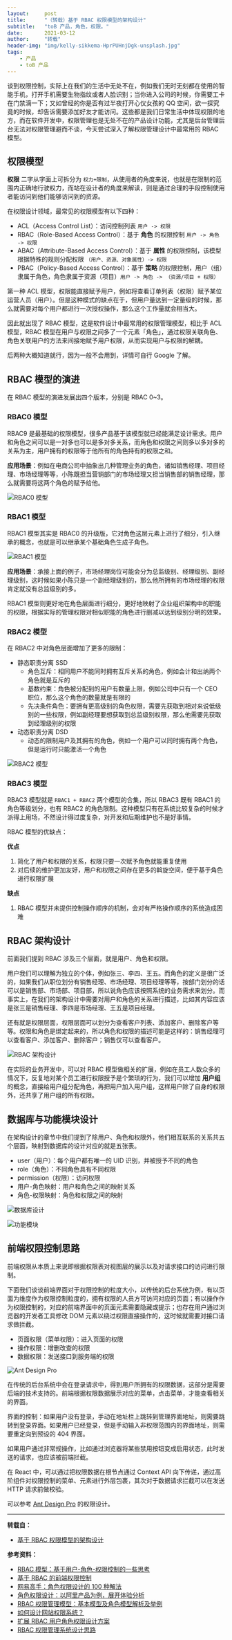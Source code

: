 ```yaml
---
layout:     post
title:      "（转载）基于 RBAC 权限模型的架构设计"
subtitle:   "toB 产品，角色，权限。"
date:       2021-03-12
author:     "转载"
header-img: "img/kelly-sikkema-HprPUHnjDgk-unsplash.jpg"
tags:
    - 产品
    - toB 产品
---
```



谈到权限控制，实际上在我们的生活中无处不在，例如我们无时无刻都在使用的智能手机，打开手机需要生物指纹或者人脸识别；当你进入公司的时候，你需要工卡在门禁滴一下；又如曾经的你是否有过半夜打开心仪女孩的 QQ 空间，欲一探究竟的时候，却告诉需要添加好友才能访问。这些都是我们日常生活中体现权限的地方，而在软件开发中，权限管理也是无处不在的产品设计功能，尤其是后台管理后台无法对权限管理避而不谈，今天尝试深入了解权限管理设计中最常用的 RBAC 模型。

## 权限模型

**权限** 二字从字面上可拆分为 `权力+限制`，从使用者的角度来说，也就是在限制的范围内正确地行驶权力，而站在设计者的角度来解读，则是通过合理的手段控制使用者能访问到他们能够访问到的资源。

在权限设计领域，最常见的权限模型有以下四种：

- ACL（Access Control List）：访问控制列表 `用户 -> 权限`
- RBAC（Role-Based Access Control）：基于 **角色** 的权限控制 `用户 -> 角色 -> 权限`
- ABAC（Attribute-Based Access Control）：基于 **属性** 的权限控制，该模型根据特殊的规则分配权限 `（用户、资源、对象属性）-> 权限`
- PBAC（Policy-Based Access Control）：基于 **策略** 的权限控制，用户（组）隶属于角色，角色隶属于资源（项目）`用户 -> 角色 -> （资源/项目 + 权限）`

第一种 ACL 模型，权限能直接赋予用户，例如将查看订单列表（权限）赋予某位运营人员（用户）。但是这种模式的缺点在于，但用户量达到一定量级的时候，那么就需要对每个用户都进行一次授权操作，那么这个工作量就会相当大。

因此就出现了 RBAC 模型，这是软件设计中最常用的权限管理模型，相比于 ACL 模型，RBAC 模型在用户与权限之间多了一个元素「角色」，通过权限关联角色、角色关联用户的方法来间接地赋予用户权限，从而实现用户与权限的解耦。

后两种大概知道就行，因为一般不会用到，详情可自行 Google 了解。

## RBAC 模型的演进

在 RBAC 模型的演进发展出四个版本，分别是 RBAC 0~3。

### RBAC0 模型

RBAC9 是最基础的权限模型，很多产品基于该模型就已经能满足设计需求。用户和角色之间可以是一对多也可以是多对多关系，而角色和权限之间则多以多对多的关系为主，用户拥有的权限等于他所有的角色持有的权限之和。

**应用场景**：例如在电商公司中抽象出几种管理业务的角色，诸如销售经理、项目经理、市场经理等等，小陈既担当营销部门的市场经理又担当销售部的销售经理，那么就需要将这两个角色的赋予给他。

![RBAC0 模型](\img\in-post\2021-03-12-Architecture-design-based-on-RBAC\authentication-rbac0)

### RBAC1 模型

RBAC1 模型其实是 RBAC0 的升级版，它对角色这层元素上进行了细分，引入继承的概念，也就是可以继承某个基础角色生成子角色。

![RBAC1 模型](\img\in-post\2021-03-12-Architecture-design-based-on-RBAC\authentication-rbac1)

**应用场景**：承接上面的例子，市场经理岗位可能会分为总监级别、经理级别、副经理级别，这时候如果小陈只是一个副经理级别的，那么他所拥有的市场经理的权限肯定就没有总监级别的多。

RBAC1 模型则更好地在角色层面进行细分，更好地映射了企业组织架构中的职能的权限，根据实际的管理权限对相似职能的角色进行删减以达到级别分明的效果。

### RBAC2 模型

在 RBAC2 中对角色层面增加了更多的限制：

- 静态职责分离 SSD
  - 角色互斥：相同用户不能同时拥有互斥关系的角色，例如会计和出纳两个角色就是互斥的
  - 基数约束：角色被分配到的用户有数量上限，例如公司中只有一个 CEO 职位，那么这个角色的数量就是有限的
  - 先决条件角色：要拥有更高级别的角色权限，需要先获取到相对来说低级别的一些权限，例如副经理要想获取到总监级别权限，那么他需要先获取到经理级别的权限
- 动态职责分离 DSD
  - 动态的限制用户及其拥有的角色，例如一个用户可以同时拥有两个角色，但是运行时只能激活一个角色

![RBAC2 模型](\img\in-post\2021-03-12-Architecture-design-based-on-RBAC\authentication-rbac2)

### RBAC3 模型

RBAC3 模型就是 `RBAC1 + RBAC2` 两个模型的合集，所以 RBAC3 既有 RBAC1 的角色等级划分，也有 RBAC2 的角色限制。这种模型只有在系统比较复杂的时候才派得上用场，不然设计得过度复杂，对开发和后期维护也不是好事情。

RBAC 模型的优缺点：

**优点**

1. 简化了用户和权限的关系，权限只要一次赋予角色就能重复使用
2. 对后续的维护更加友好，用户和权限之间存在更多的斡旋空间，便于基于角色进行权限扩展

**缺点**

1. RBAC 模型并未提供控制操作顺序的机制，会对有严格操作顺序的系统造成困难

## RBAC 架构设计

前面我们提到 RBAC 涉及三个层面，就是用户、角色和权限。

用户我们可以理解为独立的个体，例如张三、李四、王五。而角色的定义是很广泛的，如果我们从职位划分有销售经理、市场经理、项目经理等等，按部门划分的话可以是销售部、市场部、项目部，所以说角色应该按照系统的业务需求来划分。而事实上，在我们的架构设计中需要对用户和角色的关系进行描述，比如其内容应该是张三是销售经理、李四是市场经理、王五是项目经理。

还有就是权限层面，权限层面可以划分为查看客户列表、添加客户、删除客户等等。权限和角色是绑定起来的，所以角色和权限的描述可能是这样的：销售经理可以查看客户、添加客户、删除客户；销售仅可以查看客户。

![RBAC 架构设计](\img\in-post\2021-03-12-Architecture-design-based-on-RBAC\autification-rbac-architect)

在实际的业务开发中，可以对 RBAC 模型做相关的扩展，例如在员工人数众多的情况下，反复地对某个员工进行权限授予是个繁琐的行为，我们可以增加 **用户组** 的概念，直接给用户组分配角色，再把用户加入用户组，这样用户除了自身的权限外，还共享了用户组的所有权限。

## 数据库与功能模块设计

在架构设计的章节中我们提到了除用户、角色和权限外，他们相互联系的关系共五个层面，映射到数据库的设计对应的就是五张表。

- user（用户）：每个用户都有唯一的 UID 识别，并被授予不同的角色
- role（角色）：不同角色具有不同权限
- permission（权限）：访问权限
- 用户-角色映射：用户和角色之间的映射关系
- 角色-权限映射：角色和权限之间的映射

![数据库设计](\img\in-post\2021-03-12-Architecture-design-based-on-RBAC\authentication-rbac-database-table-design)

![功能模块](\img\in-post\2021-03-12-Architecture-design-based-on-RBAC\authentication-rbac-feature-module)

## 前端权限控制思路

前端权限从本质上来说即根据权限表对视图层的展示以及对请求接口的访问进行限制。

下面我们谈谈前端界面对于权限控制的粒度大小，以传统的后台系统为例，有以页面为维度作为权限控制粒度的，拥有权限的人员方可访问对应的页面；有以操作作为权限控制的，对应的前端界面中的页面元素需要隐藏或提示；也存在用户通过浏览器的开发者工具修改 DOM 元素以绕过权限直接操作的，这时候就需要对接口请求做拦截。

- 页面权限（菜单权限）：进入页面的权限
- 操作权限：增删改查的权限
- 数据权限：发送接口到服务端的权限

![Ant Design Pro](\img\in-post\2021-03-12-Architecture-design-based-on-RBAC\authentication-rbac-management-system)

在传统的后台系统中会在登录请求中，得到用户所拥有的权限数据，这部分是需要后端的技术支持的。前端根据权限数据展示对应的菜单，点击菜单，才能查看相关的界面。

界面的控制：如果用户没有登录，手动在地址栏上跳转到管理界面地址，则需要跳转到登录界面。如果用户已经登录，但是手动输入非权限范围内的界面地址，则需要重定向到预设的 404 界面。

如果用户通过非常规操作，比如通过浏览器将某些禁用按钮变成启用状态，此时发送的请求，也应该被前端拦截。

在 React 中，可以通过把权限数据在根节点通过 Context API 向下传递，通过高阶组件对权限控制的菜单、元素进行外层包裹，其次对于数据请求拦截可以在发送 HTTP 请求前做校验。

可以参考 [Ant Design Pro](https://pro.ant.design/docs/authority-management-cn) 的权限设计。

---

**转载自：**
- [基于 RBAC 权限模型的架构设计](https://tsejx.github.io/blog/architect-design-based-on-rbac/)

**参考资料：**

- [RBAC 模型：基于用户-角色-权限控制的一些思考](http://www.woshipm.com/pd/1150093.html)
- [基于 RBAC 的前端权限控制](https://juejin.im/post/5e048326f265da33f8653c27)
- [网易高手：角色权限设计的 100 种解法](https://www.uisdc.com/100-solutions-for-character-permission-design)
- [角色权限设计：以阿里产品为例，展开体验分析](http://www.woshipm.com/pd/3745592.html)
- [RBAC 权限管理模型：基本模型及角色模型解析及举例](http://www.woshipm.com/pd/440765.html)
- [如何设计网站权限系统？](https://www.zhihu.com/question/20313385)
- [扩展 RBAC 用户角色权限设计方案](https://www.cnblogs.com/zwq194/archive/2011/03/07/1974821.html)
- [RBAC 权限管理系统设计思路](https://juejin.im/post/5e72cfa16fb9a07cc01a4262)
